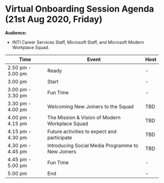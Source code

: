 # Virtual Onboarding Session Agenda (21st Aug 2020, Friday)

**Audience:** 
- INTI Career Services Staff, Microsoft Staff, and Microsoft Modern Workplace Squad.
  

| Time              | Event                                             | Host |
| ----------------- | ------------------------------------------------- | ---- |
| 2.50 pm - 3.00 pm | Ready                                             | -    |
| 3.00 pm           | Start                                             | -    |
| 3.00 pm - 3.30 pm | Fun Time                                          | -    |
| 3.30 pm - 4.00 pm | Welcoming New Joiners to the Squad                | TBD  |
| 4.00 pm - 4.15 pm | The Mission & Vision of Modern Workplace Squad    | TBD  |
| 4.15 pm - 4.30 pm | Future activities to expect and participate       | TBD  |
| 4.30 pm - 4.45 pm | Introducing Social Media Programme to New Joiners | TBD  |
| 4.45 pm - 5.00 pm | Fun Time                                          | -    |
| 5.00 pm           | End                                               | -    |